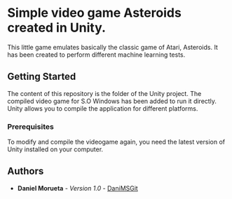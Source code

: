 # Simple video game Asteroids created in Unity.

This little game emulates basically the classic game of Atari, Asteroids. It has been created to perform different machine learning tests.

## Getting Started

The content of this repository is the folder of the Unity project. The compiled video game for S.O Windows has been added to run it directly. Unity allows you to compile the application for different platforms.

### Prerequisites

To modify and compile the videogame again, you need the latest version of Unity installed on your computer.

## Authors

* **Daniel Morueta** - *Version 1.0* - [DaniMSGit](https://github.com/DaniMSGit)
